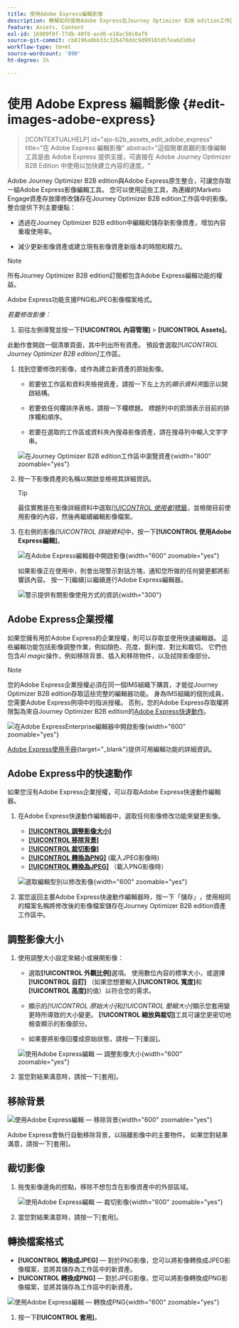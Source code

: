 ```yaml
---
title: 使用Adobe Express編輯影像
description: 瞭解如何使用Adobe Express在Journey Optimizer B2B edition工作區中編輯影像。
feature: Assets, Content
exl-id: 16909f8f-77db-40f8-acd6-e18ac50c0af9
source-git-commit: cb8196a8bb33c326476ddc9d99103d5fea6d10bd
workflow-type: tm+mt
source-wordcount: '890'
ht-degree: 3%

---
```


# 使用 Adobe Express 編輯影像 {#edit-images-adobe-express}

>[!CONTEXTUALHELP]
>id="ajo-b2b_assets_edit_adobe_express"
>title="在 Adobe Express 編輯影像"
>abstract="這個簡單直觀的影像編輯工具是由 Adobe Express 提供支援，可直接在 Adobe Journey Optimizer B2B Edition 中使用以加快建立內容的速度。"

Adobe Journey Optimizer B2B edition與Adobe Express原生整合，可讓您存取一組Adobe Express影像編輯工具。 您可以使用這些工具，為連線的Marketo Engage資產存放庫修改儲存在Journey Optimizer B2B edition工作區中的影像。 整合提供下列主要優點：

* 透過在Journey Optimizer B2B edition中編輯和儲存新影像資產，增加內容重複使用率。

* 減少更新影像資產或建立現有影像資產新版本的時間和精力。

>[!NOTE]
>
>所有Journey Optimizer B2B edition訂閱都包含Adobe Express編輯功能的權益。

Adobe Express功能支援PNG和JPEG影像檔案格式。

_若要修改影像：_

1. 前往左側導覽並按一下&#x200B;**[!UICONTROL 內容管理]** > **[!UICONTROL Assets]**。

此動作會開啟一個清單頁面，其中列出所有資產。 預設會選取&#x200B;_[!UICONTROL Journey Optimizer B2B edition]_&#x200B;工作區。

1. 找到您要修改的影像，或作為建立新資產的原始影像。

   * 若要依工作區和資料夾檢視資產，請按一下左上方的&#x200B;_顯示資料夾_&#x200B;圖示以開啟結構。

   * 若要依任何欄排序表格，請按一下欄標題。 標題列中的箭頭表示目前的排序欄和順序。

   * 若要在選取的工作區或資料夾內搜尋影像資產，請在搜尋列中輸入文字字串。

   ![在Journey Optimizer B2B edition工作區中瀏覽資產](./assets/assets-native-workspace-filtered.png){width="800" zoomable="yes"}

1. 按一下影像資產的名稱以開啟並檢視其詳細資訊。

   >[!TIP]
   >
   >最佳實務是在影像詳細資料中選取[_[!UICONTROL 使用者]_&#x200B;標籤](./marketo-engage-design-studio.md#view-asset-used-by-references)，並檢閱目前使用影像的內容，然後再繼續編輯影像檔案。

1. 在右側的影像&#x200B;_[!UICONTROL 詳細資料]_&#x200B;中，按一下&#x200B;**[!UICONTROL 使用Adobe Express編輯]**。

   ![在Adobe Express編輯器中開啟影像](./assets/assets-edit-adobe-express.png){width="600" zoomable="yes"}

   如果影像正在使用中，則會出現警示對話方塊，通知您所做的任何變更都將影響該內容。 按一下[繼續]&#x200B;**&#x200B;**&#x200B;以繼續進行Adobe Express編輯器。

   ![警示提供有關影像使用方式的資訊](./assets/assets-edit-adobe-express-usage-alert.png){width="300"}

## Adobe Express企業授權

如果您擁有用於Adobe Express的企業授權，則可以存取並使用快速編輯器。 這些編輯功能包括影像調整作業，例如顏色、亮度、銳利度、對比和裁切。 它們也包含&#x200B;_AI magic_&#x200B;操作，例如移除背景、插入和移除物件，以及拭除影像部分。

>[!NOTE]
>
>您的Adobe Express企業授權必須在同一個IMS組織下購買，才能從Journey Optimizer B2B edition存取這些完整的編輯器功能。 身為IMS組織的個別成員，您需要Adobe Express例項中的指派授權。 否則，您的Adobe Express存取權將限製為來自Journey Optimizer B2B edition的[Adobe Express快速動作](#quick-actions-in-adobe-express)。

![在Adobe ExpressEnterprise編輯器中開啟影像](./assets/assets-edit-adobe-express-enterprise-editor.png){width="600" zoomable="yes"}

[Adobe Express使用手冊](https://helpx.adobe.com/express/user-guide.html){target="_blank"}提供可用編輯功能的詳細資訊。

## Adobe Express中的快速動作

如果您沒有Adobe Express企業授權，可以存取Adobe Express快速動作編輯器。

1. 在Adobe Express快速動作編輯器中，選取任何影像修改功能來變更影像。

   * [**[!UICONTROL 調整影像大小]**](#resize-image)
   * [**[!UICONTROL 移除背景]**](#remove-background)
   * [**[!UICONTROL 裁切影像]**](#crop-image)
   * [**[!UICONTROL 轉換為PNG]**](#convert-file-format) (載入JPEG影像時)
   * [**[!UICONTROL 轉換為JPEG]**](#convert-file-format) （載入PNG影像時）

   ![選取編輯型別以修改影像](./assets/assets-edit-adobe-express-left-menu.png){width="600" zoomable="yes"}

1. 當您返回主要Adobe Express快速動作編輯器時，按一下「儲存」**&#x200B;**，使用相同的檔案名稱將修改後的影像檔案儲存在Journey Optimizer B2B edition資產工作區中。

## 調整影像大小

1. 使用調整大小設定來縮小或展開影像：

   * 選取&#x200B;**[!UICONTROL 外觀比例]**&#x200B;選項。 使用數位內容的標準大小，或選擇&#x200B;**[!UICONTROL 自訂]** （如果您想要輸入&#x200B;**[!UICONTROL 寬度]**&#x200B;和&#x200B;**[!UICONTROL 高度]**&#x200B;的值）以符合您的需求。

   * 顯示的&#x200B;_[!UICONTROL 原始大小]_&#x200B;和&#x200B;_[!UICONTROL 壓縮大小]_&#x200B;顯示您套用變更時所導致的大小變更。 **[!UICONTROL 縮放與裁切]**&#x200B;工具可讓您更密切地檢查顯示的影像部分。

   * 如果要將影像回覆成原始狀態，請按一下[重設]。**&#x200B;**

   ![使用Adobe Express編輯 — 調整影像大小](./assets/assets-edit-adobe-express-resize-image.png){width="600" zoomable="yes"}

1. 當您對結果滿意時，請按一下[套用]。**&#x200B;**

## 移除背景

![使用Adobe Express編輯 — 移除背景](./assets/assets-edit-adobe-express-remove-background.png){width="600" zoomable="yes"}

Adobe Express會執行自動移除背景，以隔離影像中的主要物件。 如果您對結果滿意，請按一下[套用]。**&#x200B;**

## 裁切影像

1. 拖曳影像邊角的控點，移除不想包含在影像資產中的外部區域。

   ![使用Adobe Express編輯 — 裁切影像](./assets/assets-edit-adobe-express-crop-image.png){width="600" zoomable="yes"}

1. 當您對結果滿意時，請按一下[套用]。**&#x200B;**

## 轉換檔案格式

* **[!UICONTROL 轉換成JPEG]** — 對於PNG影像，您可以將影像轉換成JPEG影像檔案，並將其儲存為工作區中的新資產。
* **[!UICONTROL 轉換成PNG]** — 對於JPEG影像，您可以將影像轉換成PNG影像檔案，並將其儲存為工作區中的新資產。

![使用Adobe Express編輯 — 轉換成PNG](./assets/assets-edit-adobe-express-convert-to-png.png){width="600" zoomable="yes"}

1. 按一下&#x200B;**[!UICONTROL 套用]**。
